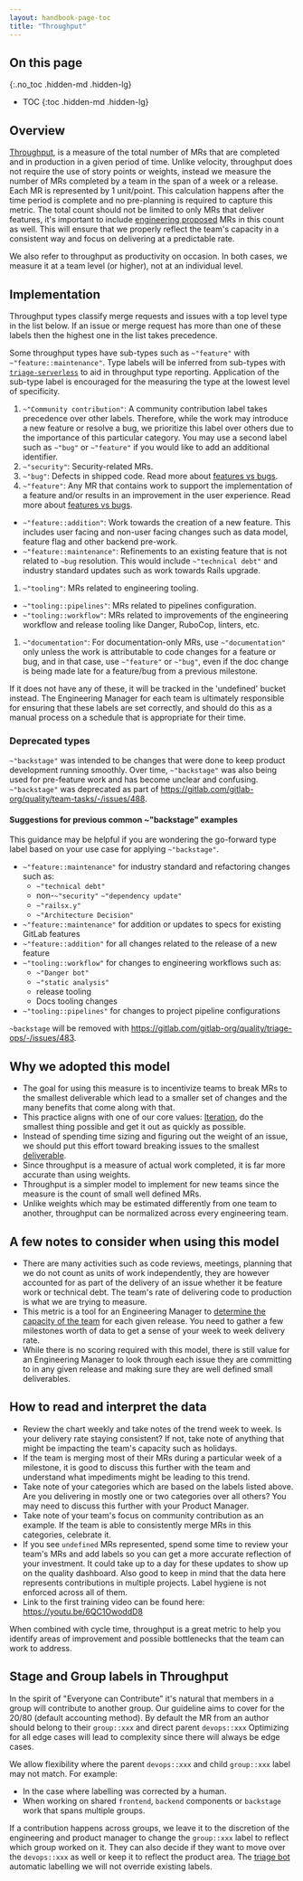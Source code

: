 ```yaml
---
layout: handbook-page-toc
title: "Throughput"
---
```


## On this page
{:.no_toc .hidden-md .hidden-lg}

- TOC
{:toc .hidden-md .hidden-lg}

## Overview

[Throughput](https://weblogs.asp.net/wallen/throughput-vs-velocity), is a
measure of the total number of MRs that are completed and in production in a
given period of time. Unlike velocity, throughput does not require the use of
story points or weights, instead we measure the number of MRs completed by a
team in the span of a week or a release. Each MR is represented by 1
unit/point.  This calculation happens after the time period is complete and no
pre-planning is required to capture this metric. The total count should not be
limited to only MRs that deliver features, it's important to include
[engineering proposed](/handbook/engineering/#engineering-proposed-initiatives)
MRs in this count as well. This will ensure that we properly reflect the team's
capacity in a consistent way and focus on delivering at a predictable rate.

We also refer to throughput as productivity on occasion. In both cases, we
measure it at a team level (or higher), not at an individual level.

## Implementation

Throughput types classify merge requests and issues with a top level type
in the list below. If an issue or merge request has more than one of these
labels then the highest one in the list takes precedence.

Some throughput types have sub-types such as `~"feature"` with
`~"feature::maintenance"`. Type labels will be inferred from sub-types with
[`triage-serverless`](https://gitlab.com/gitlab-org/quality/triage-serverless)
to aid in throughput type reporting. Application of the sub-type label is
encouraged for the measuring the type at the lowest level of specificity.

1. `~"Community contribution"`: A community contribution label takes precedence over other labels. Therefore, while the work may introduce a new feature or resolve a bug, we prioritize this label over others due to the importance of this particular category.
You may use a second label such as `~"bug"` or `~"feature"` if you would like to add an additional identifier.
1. `~"security"`: Security-related MRs.
1. `~"bug"`: Defects in shipped code. Read more about [features vs bugs](/handbook/product/product-processes/#issues).
1. `~"feature"`: Any MR that contains work to support the implementation of a feature and/or results in an improvement in the user experience. Read more about [features vs bugs](/handbook/product/product-processes/#issues.html).
  - `~"feature::addition"`: Work towards the creation of a new feature. This includes user facing and non-user facing changes such as data model, feature flag and other backend pre-work.
  - `~"feature::maintenance"`: Refinements to an existing feature that is not related to `~bug` resolution. This would include `~"technical debt"` and industry standard updates such as work towards Rails upgrade.
1. `~"tooling"`: MRs related to engineering tooling.
  - `~"tooling::pipelines"`: MRs related to pipelines configuration.
  - `~"tooling::workflow"`: MRs related to improvements of the engineering workflow and release tooling like Danger, RuboCop, linters, etc.
1. `~"documentation"`: For documentation-only MRs, use `~"documentation"` only unless the work is attributable to code changes for a feature or bug, and in that case, use `~"feature"` or `~"bug"`, even if the doc change is being made late for a feature/bug from a previous milestone.

If it does not have any of these, it will be tracked in the 'undefined'
bucket instead. The Engineering Manager for each team is ultimately
responsible for ensuring that these labels are set correctly, and should
do this as a manual process on a schedule that is appropriate for their
time.

### Deprecated types

`~"backstage"` was intended to be changes that were done to keep product development running smoothly. Over time, `~"backstage"` was also being used for pre-feature work and has become unclear and confusing. `~"backstage"` was deprecated as part of <https://gitlab.com/gitlab-org/quality/team-tasks/-/issues/488>.

#### Suggestions for previous common ~"backstage" examples

This guidance may be helpful if you are wondering the go-forward type label based on your use case for applying `~"backstage"`.

- `~"feature::maintenance"` for industry standard and refactoring changes such as:
  - `~"technical debt"`
  -  non-`~"security"` `~"dependency update"`
  - `~"railsx.y"`
  - `~"Architecture Decision"`
- `~"feature::maintenance"` for addition or updates to specs for existing GitLab features
- `~"feature::addition"` for all changes related to the release of a new feature
- `~"tooling::workflow"` for changes to engineering workflows such as:
  - `~"Danger bot"`
  - `~"static analysis"`
  - release tooling
  - Docs tooling changes
- `~"tooling::pipelines"` for changes to project pipeline configurations

`~backstage` will be removed with <https://gitlab.com/gitlab-org/quality/triage-ops/-/issues/483>.

## Why we adopted this model

- The goal for using this measure is to incentivize teams to break MRs to the smallest deliverable which lead to a smaller set of changes and the many benefits that come along with that.
- This practice aligns with one of our core values: [Iteration](/handbook/values/#iteration), do the smallest thing possible and get it out as quickly as possible.
- Instead of spending time sizing and figuring out the weight of an issue, we should put this effort toward breaking issues to the smallest [deliverable](/handbook/engineering/#code-quality-and-standards).
- Since throughput is a measure of actual work completed, it is far more
accurate than using weights.
- Throughput is a simpler model to implement for new teams since the measure
  is the count of small well defined MRs.
- Unlike weights which may be estimated differently from one team to another,
  throughput can be normalized across every engineering team.

## A few notes to consider when using this model

- There are many activities such as code reviews, meetings, planning that we do not count as units of work independently, they are however accounted for as part of the delivery of an issue whether it be feature work or technical debt.  The team's rate of delivering code to production is what we are trying to measure.
- This metric is a tool for an Engineering Manager to [determine the capacity
  of the team](/handbook/engineering/management/#project-management) for each given release.
  You need to gather a few milestones worth of data to get a sense of your week to week delivery rate.
- While there is no scoring required with this model, there is still value
  for an Engineering Manager to look through each issue they are committing to
  in any given release and making sure they are well defined small deliverables.

## How to read and interpret the data

- Review the chart weekly and take notes of the trend week to week.
Is your delivery rate staying consistent? If not,
take note of anything that might be impacting the team's capacity such as holidays.
- If the team is merging most of their MRs during a particular week of a milestone, it is
good to discuss this further with the team and understand what impediments might be leading to this
trend.
- Take note of your categories which are based on the labels listed above.
Are you delivering in mostly one or two categories over all others? You may need to discuss
this further with your Product Manager.
- Take note of your team's focus on community contribution as an example. If the team is able
to consistently merge MRs in this categories, celebrate it.
- If you see `undefined` MRs represented, spend some time to review your team's MRs
 and add labels so you can get a more accurate reflection of your investment. It could take up to
 a day for these updates to show up on the quality dashboard. Also good to keep in mind that
 the data here represents contributions in multiple projects. Label hygiene is not enforced across
 all of them.
- Link to the first training video can be found here: <https://youtu.be/6QC1OwoddD8>

When combined with cycle time, throughput is a great metric to help you identify areas of improvement and possible bottlenecks that the team can work to address.

## Stage and Group labels in Throughput

In the spirit of "Everyone can Contribute" it's natural that members in a group will contribute to another group.
Our guideline aims to cover for the 20/80 (default accounting method). By default the MR from an author should belong to their `group::xxx` and direct parent `devops::xxx`
Optimizing for all edge cases will lead to complexity since there will always be edge cases.

We allow flexibility where the parent `devops::xxx` and child `group::xxx` label may not match. For example:
* In the case where labelling was corrected by a human.
* When working on shared `frontend`, `backend` components or `backstage` work that spans multiple groups.

If a contribution happens across groups, we leave it to the discretion of the engineering and product manager to change the `group::xxx` label to reflect which group worked on it. They can also decide if they want to move over the `devops::xxx` as well or keep it to reflect the product area.
The [triage bot](https://gitlab.com/gitlab-org/quality/triage-ops/) automatic labelling we will not override existing labels.
